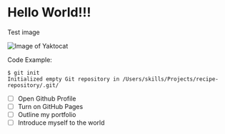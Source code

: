 # Hello World!!!

Test image

![Image of Yaktocat](https://octodex.github.com/images/yaktocat.png)

Code Example:
```
$ git init
Initialized empty Git repository in /Users/skills/Projects/recipe-repository/.git/
```

- [ ] Open Github Profile
- [ ] Turn on GitHub Pages
- [ ] Outline my portfolio
- [ ] Introduce myself to the world
